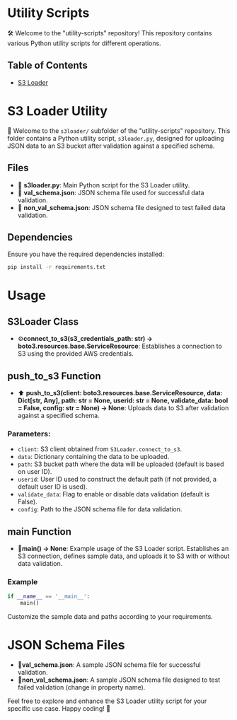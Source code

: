 # Utility Scripts

🛠️ Welcome to the "utility-scripts" repository! This repository contains various Python utility scripts for different operations.

## Table of Contents
- [S3 Loader](#s3-loader-utility)

# S3 Loader Utility

🚀 Welcome to the `s3loader/` subfolder of the "utility-scripts" repository. This folder contains a Python utility script, `s3loader.py`, designed for uploading JSON data to an S3 bucket after validation against a specified schema.

## Files

- 📄 **s3loader.py**: Main Python script for the S3 Loader utility.
- 📄 **val_schema.json**: JSON schema file used for successful data validation.
- 📄 **non_val_schema.json**: JSON schema file designed to test failed data validation.

## Dependencies

Ensure you have the required dependencies installed:

```bash
pip install -r requirements.txt
```
# Usage

## S3Loader Class

- ⚙️**connect_to_s3(s3_credentials_path: str) -> boto3.resources.base.ServiceResource**: Establishes a connection to S3 using the provided AWS credentials.

## push_to_s3 Function

- ⬆️ **push_to_s3(client: boto3.resources.base.ServiceResource, data: Dict[str, Any], path: str = None, userid: str = None, validate_data: bool = False, config: str = None) -> None**: Uploads data to S3 after validation against a specified schema.

### Parameters:

- `client`: S3 client obtained from `S3Loader.connect_to_s3`.
- `data`: Dictionary containing the data to be uploaded.
- `path`: S3 bucket path where the data will be uploaded (default is based on user ID).
- `userid`: User ID used to construct the default path (if not provided, a default user ID is used).
- `validate_data`: Flag to enable or disable data validation (default is False).
- `config`: Path to the JSON schema file for data validation.

## main Function

- 🚀**main() -> None**: Example usage of the S3 Loader script. Establishes an S3 connection, defines sample data, and uploads it to S3 with or without data validation.

### Example

```python
if __name__ == '__main__':
    main()
```
Customize the sample data and paths according to your requirements.

# JSON Schema Files

- 📄**val_schema.json**: A sample JSON schema file for successful validation.
- 📄**non_val_schema.json**: A sample JSON schema file designed to test failed validation (change in property name).


Feel free to explore and enhance the S3 Loader utility script for your specific use case. Happy coding!  🚀

